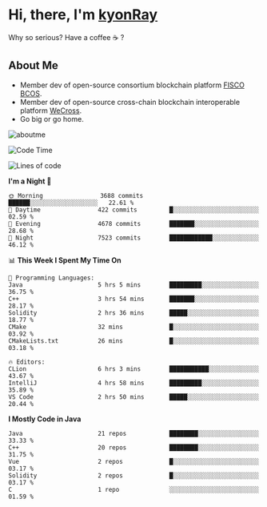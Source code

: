 # Hi, there, I'm [kyonRay](https://kyonRay.github.io)

Why so serious? Have a coffee ☕️ ?

## About Me

- Member dev of open-source consortium blockchain platform [FISCO BCOS](https://github.com/FISCO-BCOS).
- Member dev of open-source cross-chain blockchain interoperable platform [WeCross](https://github.com/WeBankBlockchain/WeCross).
- Go big or go home.

![aboutme](https://github-readme-stats.vercel.app/api?username=kyonRay&count_private=true&show_icons=true)

<!-- ![top-langs](https://github-readme-stats.vercel.app/api/top-langs/?username=kyonRay&layout=compact&hide=shell,html) -->

<!--START_SECTION:waka-->
![Code Time](http://img.shields.io/badge/Code%20Time-227%20hrs%2013%20mins-blue)

![Lines of code](https://img.shields.io/badge/From%20Hello%20World%20I%27ve%20Written-13.0%20million%20lines%20of%20code-blue)

**I'm a Night 🦉** 

```text
🌞 Morning                3688 commits        ██████░░░░░░░░░░░░░░░░░░░   22.61 % 
🌆 Daytime                422 commits         █░░░░░░░░░░░░░░░░░░░░░░░░   02.59 % 
🌃 Evening                4678 commits        ███████░░░░░░░░░░░░░░░░░░   28.68 % 
🌙 Night                  7523 commits        ████████████░░░░░░░░░░░░░   46.12 % 
```


📊 **This Week I Spent My Time On** 

```text
💬 Programming Languages: 
Java                     5 hrs 5 mins        █████████░░░░░░░░░░░░░░░░   36.75 % 
C++                      3 hrs 54 mins       ███████░░░░░░░░░░░░░░░░░░   28.17 % 
Solidity                 2 hrs 36 mins       █████░░░░░░░░░░░░░░░░░░░░   18.77 % 
CMake                    32 mins             █░░░░░░░░░░░░░░░░░░░░░░░░   03.92 % 
CMakeLists.txt           26 mins             █░░░░░░░░░░░░░░░░░░░░░░░░   03.18 % 

🔥 Editors: 
CLion                    6 hrs 3 mins        ███████████░░░░░░░░░░░░░░   43.67 % 
IntelliJ                 4 hrs 58 mins       █████████░░░░░░░░░░░░░░░░   35.89 % 
VS Code                  2 hrs 50 mins       █████░░░░░░░░░░░░░░░░░░░░   20.44 % 
```

**I Mostly Code in Java** 

```text
Java                     21 repos            ████████░░░░░░░░░░░░░░░░░   33.33 % 
C++                      20 repos            ████████░░░░░░░░░░░░░░░░░   31.75 % 
Vue                      2 repos             █░░░░░░░░░░░░░░░░░░░░░░░░   03.17 % 
Solidity                 2 repos             █░░░░░░░░░░░░░░░░░░░░░░░░   03.17 % 
C                        1 repo              ░░░░░░░░░░░░░░░░░░░░░░░░░   01.59 % 
```




<!--END_SECTION:waka-->
